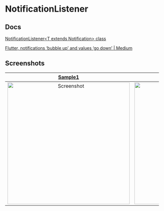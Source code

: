 # NotificationListener

## Docs

[NotificationListener\<T extends Notification\> class](https://api.flutter.dev/flutter/widgets/NotificationListener-class.html)

[Flutter, notifications ‘bubble up’ and values ‘go down’ | Medium](https://medium.com/flutter-community/flutter-notifications-bubble-up-and-values-go-down-c1a499d22d5f)

## Screenshots

|[Sample1](./lib/pages/sample1.dart)|[Sample2](./lib/pages/sample2.dart)|
|:-:|:-:|
|<img src="./screenshots/gif/Sample1.gif" height="400" alt="Screenshot"/>|<img src="./screenshots/gif/Sample2.gif" height="400" alt="Screenshot"/>|
